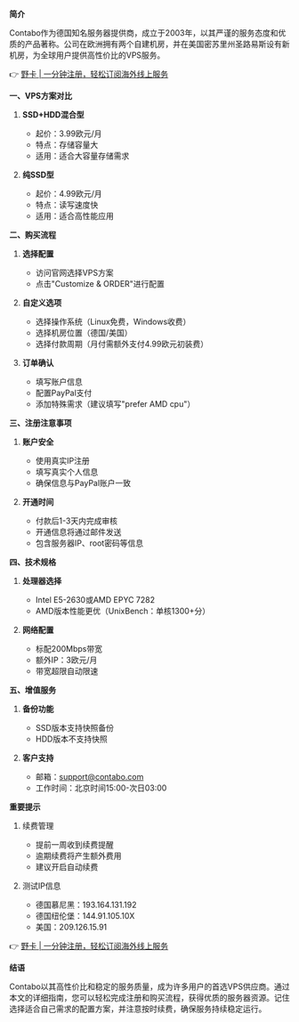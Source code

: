 **简介**

Contabo作为德国知名服务器提供商，成立于2003年，以其严谨的服务态度和优质的产品著称。公司在欧洲拥有两个自建机房，并在美国密苏里州圣路易斯设有新机房，为全球用户提供高性价比的VPS服务。

👉 [野卡 | 一分钟注册，轻松订阅海外线上服务](https://bit.ly/bewildcard)

**一、VPS方案对比**

1. **SSD+HDD混合型**
   - 起价：3.99欧元/月
   - 特点：存储容量大
   - 适用：适合大容量存储需求

2. **纯SSD型**
   - 起价：4.99欧元/月
   - 特点：读写速度快
   - 适用：适合高性能应用

**二、购买流程**

1. **选择配置**
   - 访问官网选择VPS方案
   - 点击"Customize & ORDER"进行配置

2. **自定义选项**
   - 选择操作系统（Linux免费，Windows收费）
   - 选择机房位置（德国/美国）
   - 选择付款周期（月付需额外支付4.99欧元初装费）

3. **订单确认**
   - 填写账户信息
   - 配置PayPal支付
   - 添加特殊需求（建议填写"prefer AMD cpu"）

**三、注册注意事项**

1. **账户安全**
   - 使用真实IP注册
   - 填写真实个人信息
   - 确保信息与PayPal账户一致

2. **开通时间**
   - 付款后1-3天内完成审核
   - 开通信息将通过邮件发送
   - 包含服务器IP、root密码等信息

**四、技术规格**

1. **处理器选择**
   - Intel E5-2630或AMD EPYC 7282
   - AMD版本性能更优（UnixBench：单核1300+分）

2. **网络配置**
   - 标配200Mbps带宽
   - 额外IP：3欧元/月
   - 带宽超限自动限速

**五、增值服务**

1. **备份功能**
   - SSD版本支持快照备份
   - HDD版本不支持快照

2. **客户支持**
   - 邮箱：support@contabo.com
   - 工作时间：北京时间15:00-次日03:00

**重要提示**

1. 续费管理
   - 提前一周收到续费提醒
   - 逾期续费将产生额外费用
   - 建议开启自动续费

2. 测试IP信息
   - 德国慕尼黑：193.164.131.192
   - 德国纽伦堡：144.91.105.10X
   - 美国：209.126.15.91

👉 [野卡 | 一分钟注册，轻松订阅海外线上服务](https://bit.ly/bewildcard)

**结语**

Contabo以其高性价比和稳定的服务质量，成为许多用户的首选VPS供应商。通过本文的详细指南，您可以轻松完成注册和购买流程，获得优质的服务器资源。记住选择适合自己需求的配置方案，并注意按时续费，确保服务持续稳定运行。